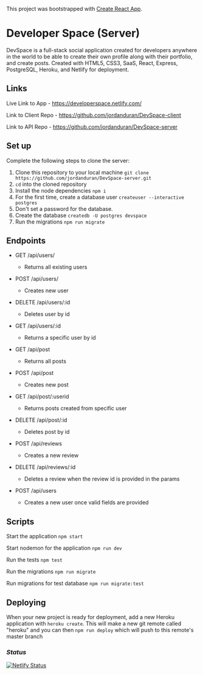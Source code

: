 This project was bootstrapped with [Create React App](https://github.com/facebook/create-react-app).

# Developer Space (Server)

DevSpace is a full-stack social application created for developers anywhere in the world to be able to create their own profile along with their portfolio, and create posts. Created with HTML5, CSS3, SaaS, React, Express, PostgreSQL, Heroku, and Netlify for deployment.

## Links

Live Link to App - https://developerspace.netlify.com/

Link to Client Repo - https://github.com/jordanduran/DevSpace-client

Link to API Repo - https://github.com/jordanduran/DevSpace-server

## Set up

Complete the following steps to clone the server:

1. Clone this repository to your local machine `git clone https://github.com/jordanduran/DevSpace-server.git`
2. `cd` into the cloned repository
3. Install the node dependencies `npm i`
4. For the first time, create a database user `createuser --interactive postgres`
5. Don't set a password for the database.
6. Create the database `createdb -U postgres devspace`
7. Run the migrations `npm run migrate`

## Endpoints

- GET /api/users/

  - Returns all existing users

- POST /api/users/

  - Creates new user

- DELETE /api/users/:id

  - Deletes user by id

- GET /api/users/:id

  - Returns a specific user by id

- GET /api/post

  - Returns all posts

- POST /api/post

  - Creates new post

- GET /api/post/:userid

  - Returns posts created from specific user

- DELETE /api/post/:id

  - Deletes post by id

- POST /api/reviews

  - Creates a new review

- DELETE /api/reviews/:id

  - Deletes a review when the review id is provided in the params

- POST /api/users
  - Creates a new user once valid fields are provided

## Scripts

Start the application `npm start`

Start nodemon for the application `npm run dev`

Run the tests `npm test`

Run the migrations `npm run migrate`

Run migrations for test database `npm run migrate:test`

## Deploying

When your new project is ready for deployment, add a new Heroku application with `heroku create`. This will make a new git remote called "heroku" and you can then `npm run deploy` which will push to this remote's master branch

### **_Status_**

[![Netlify Status](https://api.netlify.com/api/v1/badges/660afacb-8383-40b3-a1cc-a6687d9d147b/deploy-status)](https://app.netlify.com/sites/developerspace/deploys)
